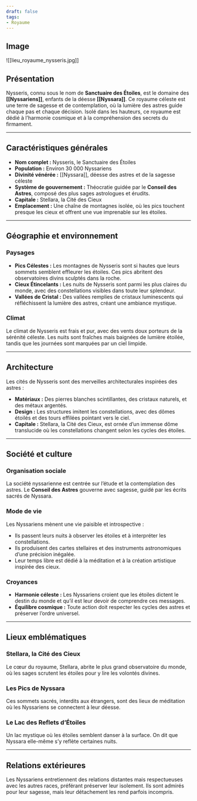 ```yaml
---
draft: false
tags:
- Royaume
---
```


## Image

![[lieu_royaume_nysseris.jpg]]

## **Présentation**
Nysseris, connu sous le nom de **Sanctuaire des Étoiles**, est le domaine des **[[Nyssariens]]**, enfants de la déesse **[[Nyssara]]**. Ce royaume céleste est une terre de sagesse et de contemplation, où la lumière des astres guide chaque pas et chaque décision. Isolé dans les hauteurs, ce royaume est dédié à l’harmonie cosmique et à la compréhension des secrets du firmament.

---

## **Caractéristiques générales**
- **Nom complet :** Nysseris, le Sanctuaire des Étoiles  
- **Population :** Environ 30 000 Nyssariens  
- **Divinité vénérée :** [[Nyssara]], déesse des astres et de la sagesse céleste  
- **Système de gouvernement :** Théocratie guidée par le **Conseil des Astres**, composé des plus sages astrologues et érudits.  
- **Capitale :** Stellara, la Cité des Cieux  
- **Emplacement :** Une chaîne de montagnes isolée, où les pics touchent presque les cieux et offrent une vue imprenable sur les étoiles.

---

## **Géographie et environnement**
### **Paysages**
- **Pics Célestes :** Les montagnes de Nysseris sont si hautes que leurs sommets semblent effleurer les étoiles. Ces pics abritent des observatoires divins sculptés dans la roche.  
- **Cieux Étincelants :** Les nuits de Nysseris sont parmi les plus claires du monde, avec des constellations visibles dans toute leur splendeur.  
- **Vallées de Cristal :** Des vallées remplies de cristaux luminescents qui réfléchissent la lumière des astres, créant une ambiance mystique.  

### **Climat**
Le climat de Nysseris est frais et pur, avec des vents doux porteurs de la sérénité céleste. Les nuits sont fraîches mais baignées de lumière étoilée, tandis que les journées sont marquées par un ciel limpide.

---

## **Architecture**
Les cités de Nysseris sont des merveilles architecturales inspirées des astres :
- **Matériaux :** Des pierres blanches scintillantes, des cristaux naturels, et des métaux argentés.  
- **Design :** Les structures imitent les constellations, avec des dômes étoilés et des tours effilées pointant vers le ciel.  
- **Capitale :** Stellara, la Cité des Cieux, est ornée d’un immense dôme translucide où les constellations changent selon les cycles des étoiles.

---

## **Société et culture**
### **Organisation sociale**
La société nyssarienne est centrée sur l’étude et la contemplation des astres. Le **Conseil des Astres** gouverne avec sagesse, guidé par les écrits sacrés de Nyssara.

### **Mode de vie**
Les Nyssariens mènent une vie paisible et introspective :
- Ils passent leurs nuits à observer les étoiles et à interpréter les constellations.  
- Ils produisent des cartes stellaires et des instruments astronomiques d’une précision inégalée.  
- Leur temps libre est dédié à la méditation et à la création artistique inspirée des cieux.

### **Croyances**
- **Harmonie céleste :** Les Nyssariens croient que les étoiles dictent le destin du monde et qu’il est leur devoir de comprendre ces messages.  
- **Équilibre cosmique :** Toute action doit respecter les cycles des astres et préserver l’ordre universel.

---

## **Lieux emblématiques**

### **Stellara, la Cité des Cieux**
Le cœur du royaume, Stellara, abrite le plus grand observatoire du monde, où les sages scrutent les étoiles pour y lire les volontés divines.

### **Les Pics de Nyssara**
Ces sommets sacrés, interdits aux étrangers, sont des lieux de méditation où les Nyssariens se connectent à leur déesse.

### **Le Lac des Reflets d’Étoiles**
Un lac mystique où les étoiles semblent danser à la surface. On dit que Nyssara elle-même s’y reflète certaines nuits.

---

## **Relations extérieures**
Les Nyssariens entretiennent des relations distantes mais respectueuses avec les autres races, préférant préserver leur isolement. Ils sont admirés pour leur sagesse, mais leur détachement les rend parfois incompris.